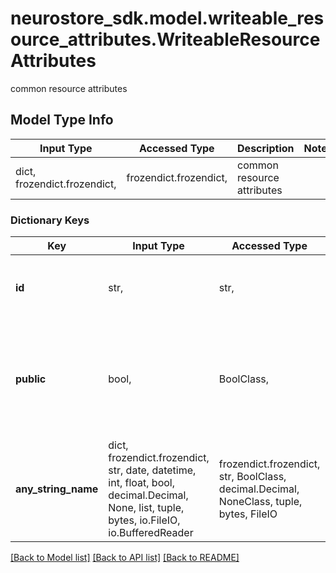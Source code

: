 # neurostore_sdk.model.writeable_resource_attributes.WriteableResourceAttributes

common resource attributes

## Model Type Info
Input Type | Accessed Type | Description | Notes
------------ | ------------- | ------------- | -------------
dict, frozendict.frozendict,  | frozendict.frozendict,  | common resource attributes | 

### Dictionary Keys
Key | Input Type | Accessed Type | Description | Notes
------------ | ------------- | ------------- | ------------- | -------------
**id** | str,  | str,  | short UUID specifying the location of this resource | [optional] 
**public** | bool,  | BoolClass,  | whether the resource is listed in public searches or not | [optional] if omitted the server will use the default value of True
**any_string_name** | dict, frozendict.frozendict, str, date, datetime, int, float, bool, decimal.Decimal, None, list, tuple, bytes, io.FileIO, io.BufferedReader | frozendict.frozendict, str, BoolClass, decimal.Decimal, NoneClass, tuple, bytes, FileIO | any string name can be used but the value must be the correct type | [optional]

[[Back to Model list]](../../README.md#documentation-for-models) [[Back to API list]](../../README.md#documentation-for-api-endpoints) [[Back to README]](../../README.md)

